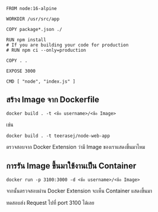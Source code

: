 


```
FROM node:16-alpine

WORKDIR /usr/src/app

COPY package*.json ./

RUN npm install
# If you are building your code for production
# RUN npm ci --only=production

COPY . .

EXPOSE 3000

CMD [ "node", "index.js" ]
```

## สร้าง Image จาก Dockerfile

```
docker build . -t <ชื่อ username>/<ชื่อ Image>
```

เช่น

```
docker build . -t teerasej/node-web-app
```

ตรวจสอบจาก Docker Extension ว่ามี Image ของเราแสดงขึ้นมาไหม

## การรัน Image ขึ้นมาใช้งานเป็น Container 

```
docker run -p 3100:3000 -d <ชื่อ username>/<ชื่อ Image>
```

จากนั้นตรวจสอบผ่าน Docker Extension จะเห็น Container แสดงขึ้นมา

ทดสอบส่ง Request ไปที่ port 3100 ได้เลย